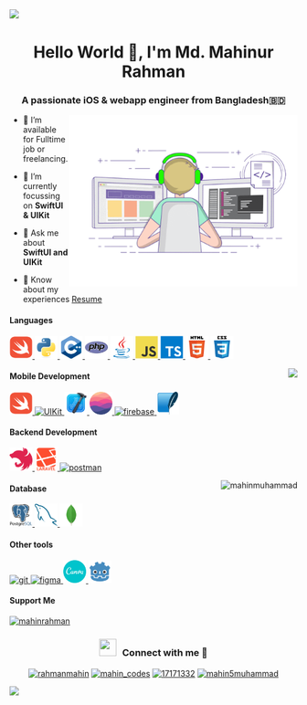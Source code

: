 <!--horizontal divider(gradiant)-->
<img src="https://user-images.githubusercontent.com/73097560/115834477-dbab4500-a447-11eb-908a-139a6edaec5c.gif">

<h1 align="center">Hello World 👋, I'm Md. Mahinur Rahman</h1>
<h3 align="center">A passionate iOS & webapp engineer from Bangladesh🇧🇩</h3>

<!--guy programming on computer gif-->
<a target="_blank" align="center">
  <picture>
      <source media="(prefers-color-scheme: dark)" srcset="./229223263-cf2e4b07-2615-4f87-9c38-e37600f8381a.gif">
      <img align="right" top="500" height="300" width="400" alt="GIF" src="./68747470733a2f2f6d656469612e67697068792e636f6d2f6d656469612f53576f536b4e36447854737a71494b4571762f67697068792e676966.gif">
  </picture>
</a>


- 🤝 I’m available for Fulltime job or freelancing.

- 🌱 I’m currently focussing on **SwiftUI & UIKit**

- 💬 Ask me about **SwiftUI and UIKit**

- 📄 Know about my experiences [Resume](https://drive.google.com/file/d/1-HUszeFPU56W2srsa9313GyknrKuJKta/view?usp=sharing)

<!--languages I know-->

<h4 align="left">Languages</h4>
<p align="left">
  <a href="https://developer.apple.com/swift/" target="_blank" rel="noreferrer">
    <img src="https://raw.githubusercontent.com/devicons/devicon/master/icons/swift/swift-original.svg" alt="swift" width="40" height="40"/>
  </a>
  <a href="https://www.python.org" target="_blank" rel="noreferrer">
    <img src="https://raw.githubusercontent.com/devicons/devicon/master/icons/python/python-original.svg" alt="python" width="40" height="40"/>
  </a>
  <a href="https://www.w3schools.com/cpp/" target="_blank" rel="noreferrer">
    <img src="https://raw.githubusercontent.com/devicons/devicon/master/icons/cplusplus/cplusplus-original.svg" alt="cplusplus" width="40" height="40"/>
  </a>
  <a href="https://www.w3schools.com/php/" target="_blank" rel="noreferrer">
  <img src="https://raw.githubusercontent.com/devicons/devicon/master/icons/php/php-original.svg" alt="PHP" width="40" height="40"/>
  </a>
  <a href="https://www.java.com" target="_blank" rel="noreferrer">
    <img src="https://raw.githubusercontent.com/devicons/devicon/master/icons/java/java-original.svg" alt="java" width="40" height="40"/>
  </a>
  <a href="https://developer.mozilla.org/en-US/docs/Web/JavaScript" target="_blank" rel="noreferrer">
    <img src="https://raw.githubusercontent.com/devicons/devicon/master/icons/javascript/javascript-original.svg" alt="javascript" width="40" height="40"/>
  </a>
  <a href="https://www.typescriptlang.org/" target="_blank" rel="noreferrer">
    <img src="https://raw.githubusercontent.com/devicons/devicon/master/icons/typescript/typescript-original.svg" alt="typescript" width="40" height="40"/>
  </a>
<a href="https://www.w3.org/html/" target="_blank" rel="noreferrer">
    <img src="https://raw.githubusercontent.com/devicons/devicon/master/icons/html5/html5-original-wordmark.svg" alt="html5" width="40" height="40"/>
  </a>
  <a href="https://www.w3schools.com/css/" target="_blank" rel="noreferrer">
    <img src="https://raw.githubusercontent.com/devicons/devicon/master/icons/css3/css3-original-wordmark.svg" alt="css3" width="40" height="40"/>
  </a>
</p>

<!--Stat1-->
<a align="center">
  <img align="right" src="https://github-readme-stats.vercel.app/api?username=mahinmuhammad&show_icons=true&theme=transparent&hide_border=true" />
</a>

<!--Stat2-->

<!--<a align="center">
  <img align="right" src="https://github-readme-stats.vercel.app/api/top-langs?username=mahinmuhammad&show_icons=true&locale=en&layout=compact" alt="mahinmuhammad" />
</a>-->

<!--MobDev framework & tools I know-->

<h4 align="left">Mobile Development</h4>
<p align="left">
  <a href="https://developer.apple.com/documentation/swiftui/" target="_blank" rel="noreferrer">
  <img src="https://raw.githubusercontent.com/devicons/devicon/master/icons/swift/swift-original.svg" alt="SwiftUI" width="40" height="40"/>
</a>
  <a href="https://developer.apple.com/documentation/uikit/" target="_blank" rel="noreferrer">
    <img src="https://www.vectorlogo.zone/logos/apple_appstore/apple_appstore-icon.svg" alt="UIKit" width="40" height="40"/>
  </a>
  <a href="https://developer.apple.com/xcode/" target="_blank" rel="noreferrer">
    <img src="https://github.com/devicons/devicon/blob/master/icons/xcode/xcode-original.svg" alt="Xcode" width="40" height="40"/>
  </a>
  <a href="https://realm.io" target="_blank" rel="noreferrer">
    <img src="./realm.svg" alt="firebase" width="40" height="40"/>
  </a>
  <a href="https://firebase.google.com/" target="_blank" rel="noreferrer">
    <img src="https://www.vectorlogo.zone/logos/firebase/firebase-icon.svg" alt="firebase" width="40" height="40"/>
  </a>
  <a href="https://www.sqlite.org/index.html" target="_blank" rel="noreferrer">
  <img src="https://github.com/devicons/devicon/blob/master/icons/sqlite/sqlite-original.svg" alt="firebase" width="40" height="40"/>
  </a>
</p>

<!--Backend stack I know-->

<h4 align="left">Backend Development</h4>
<p align="left">
  <a href="https://nestjs.com/" target="_blank" rel="noreferrer">
    <img src="https://raw.githubusercontent.com/devicons/devicon/master/icons/nestjs/nestjs-plain.svg" alt="nestjs" width="40" height="40"/>
  </a>
  <a href="https://laravel.com/" target="_blank" rel="noreferrer">
    <img src="https://raw.githubusercontent.com/devicons/devicon/master/icons/laravel/laravel-plain-wordmark.svg" alt="laravel" width="40" height="40"/>
  </a>
  <a href="https://postman.com" target="_blank" rel="noreferrer">
    <img src="https://www.vectorlogo.zone/logos/getpostman/getpostman-icon.svg" alt="postman" width="40" height="40"/>
  </a>
</p>

<!--Stat3-->

<a align="center">
  <img align="right" src="https://github-readme-streak-stats.herokuapp.com/?user=mahinmuhammad&theme=transparent" alt="mahinmuhammad" />
</a>

<!--Database I know-->

<h4 align="left">Database</h4>
<p align="left">
  <a href="https://www.postgresql.org" target="_blank" rel="noreferrer">
    <img src="https://raw.githubusercontent.com/devicons/devicon/master/icons/postgresql/postgresql-original-wordmark.svg" alt="postgresql" width="40" height="40"/>
  </a>
  <a href="https://www.mysql.com/" target="_blank" rel="noreferrer">
    <img src="https://raw.githubusercontent.com/devicons/devicon/master/icons/mysql/mysql-original.svg" alt="mysql" width="40" height="40"/>
  </a>
  <a href="https://www.mongodb.com/" target="_blank" rel="noreferrer">
    <img src="https://raw.githubusercontent.com/devicons/devicon/master/icons/mongodb/mongodb-original.svg" alt="mongodb" width="40" height="40"/>
  </a>
</p>

<!--Others I know-->

<h4 align="left">Other tools</h4>
<p align="left">
  <a href="https://git-scm.com/" target="_blank" rel="noreferrer">
    <img src="https://www.vectorlogo.zone/logos/git-scm/git-scm-icon.svg" alt="git" width="40" height="40"/>
  </a>
  <a href="https://www.figma.com/" target="_blank" rel="noreferrer">
    <img src="https://www.vectorlogo.zone/logos/figma/figma-icon.svg" alt="figma" width="40" height="40"/>
  </a>
  <a href="https://www.canva.com/" target="_blank" rel="noreferrer">
  <img src="https://raw.githubusercontent.com/devicons/devicon/master/icons/canva/canva-original.svg" alt="Canva" width="40" height="40"/>
</a>
<a href="https://godotengine.org/" target="_blank" rel="noreferrer">
  <img src="https://raw.githubusercontent.com/devicons/devicon/master/icons/godot/godot-original.svg" alt="Godot" width="40" height="40"/>
</a>
</p>

<h4 align="left">Support Me</h4>
<p align="left">
  <a href="https://www.buymeacoffee.com/mahinrahman"> <img src="https://cdn.buymeacoffee.com/buttons/v2/default-yellow.png" height="50" width="210" alt="mahinrahman" /></a>
</p>

<h3 align="center" > <img src="https://media.giphy.com/media/iY8CRBdQXODJSCERIr/giphy.gif" width="30" height="30" style="margin-right: 10px;">Connect with me 🤝 </h3>
<p align="center">
  <a href="https://linkedin.com/in/rahmanmahin" target="blank"><img align="center" src="https://raw.githubusercontent.com/rahuldkjain/github-profile-readme-generator/master/src/images/icons/Social/linked-in-alt.svg" alt="rahmanmahin" height="30" width="40" /></a>
  <a href="https://instagram.com/mahin_codes" target="blank"><img align="center" src="https://raw.githubusercontent.com/rahuldkjain/github-profile-readme-generator/master/src/images/icons/Social/instagram.svg" alt="mahin_codes" height="30" width="40" /></a>
  <a href="https://stackoverflow.com/users/17171332" target="blank"><img align="center" src="https://raw.githubusercontent.com/rahuldkjain/github-profile-readme-generator/master/src/images/icons/Social/stack-overflow.svg" alt="17171332" height="30" width="40" /></a>
  <a href="https://fb.com/mahin5muhammad" target="blank"><img align="center" src="https://raw.githubusercontent.com/rahuldkjain/github-profile-readme-generator/master/src/images/icons/Social/facebook.svg" alt="mahin5muhammad" height="30" width="40" /></a>
</p>

<!--horizontal divider(gradiant)-->
<img src="https://user-images.githubusercontent.com/73097560/115834477-dbab4500-a447-11eb-908a-139a6edaec5c.gif">

<!-- snake -->
<!--<div align="center">
  <img  src="https://github.com/1999AZZAR/1999AZZAR/blob/main/resources/img/grid-snake.svg"
       alt="snake" /></a>
</div>-->
